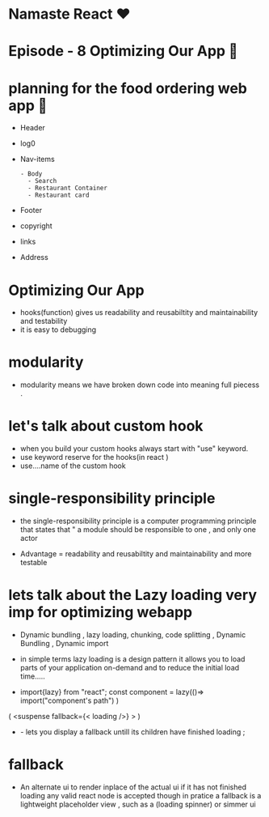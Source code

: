 # Namaste React ❤️

# Episode - 8 Optimizing Our App 🚀

# planning for the food ordering web app 🍴

- Header
- log0
- Nav-items

      - Body
        - Search
        - Restaurant Container
        - Restaurant card

- Footer
- copyright
- links
- Address

 # Optimizing Our App
 - hooks(function) gives  us readability and reusabiltity and maintainability and testability 
 - it is easy to debugging

 # modularity
- modularity means we have broken down code into meaning full piecess .

# let's talk about custom hook
-  when you build your custom hooks always start with "use" keyword.
- use keyword reserve for the hooks(in react ) 
- use....name of the custom hook

# single-responsibility principle
-  the single-responsibility principle is a computer programming principle that states that " a module should be responsible to one , and only one actor 

- Advantage = readability and reusabiltity and maintainability and more testable


# lets talk about the Lazy loading  very imp for optimizing webapp
- Dynamic bundling , lazy loading,  chunking,  code splitting , Dynamic Bundling , Dynamic import   

- in simple terms lazy loading is a design pattern it allows you to load parts of your application on-demand  and  to reduce the initial load time.....

- import{lazy} from "react";
 const component = lazy(()=> import("component's  path") )

(  <suspense fallback={< loading />} >
  <Component>
  </suspense>)

  -  <suspense>
     -  <suspense> lets you display a fallback untill its children have finished loading ;

# fallback
- An alternate ui to render inplace of the actual ui if it has not finished loading any valid react node is accepted though in pratice a fallback is a lightweight placeholder view , such as a (loading spinner) or simmer ui  
